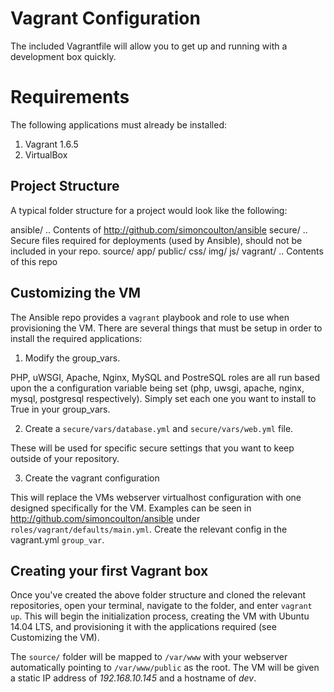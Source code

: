 # Vagrant Configuration

The included Vagrantfile will allow you to get up and running with a development box quickly.

# Requirements

The following applications must already be installed:

1. Vagrant 1.6.5
2. VirtualBox

## Project Structure

A typical folder structure for a project would look like the following:

ansible/
    .. Contents of <http://github.com/simoncoulton/ansible>
secure/
    .. Secure files required for deployments (used by Ansible), should not be included in your repo.
source/
    app/
    public/
        css/
        img/
        js/
vagrant/
    .. Contents of this repo

## Customizing the VM

The Ansible repo provides a `vagrant` playbook and role to use when provisioning the VM. There are several things that must be setup in order to install the required applications:

1. Modify the group_vars.

PHP, uWSGI, Apache, Nginx, MySQL and PostreSQL roles are all run based upon the a configuration variable being set (php, uwsgi, apache, nginx, mysql, postgresql respectively). Simply set each one you want to install to True in your group_vars.

2. Create a `secure/vars/database.yml` and `secure/vars/web.yml` file. 
 
These will be used for specific secure settings that you want to keep outside of your repository.

3. Create the vagrant configuration

This will replace the VMs webserver virtualhost configuration with one designed specifically for the VM. Examples can be seen in <http://github.com/simoncoulton/ansible> under `roles/vagrant/defaults/main.yml`. Create the relevant config in the vagrant.yml `group_var`.

## Creating your first Vagrant box

Once you've created the above folder structure and cloned the relevant repositories, open your terminal, navigate to the folder, and enter `vagrant up`. This will begin the initialization process, creating the VM with Ubuntu 14.04 LTS, and provisioning it with the applications required (see Customizing the VM).

The `source/` folder will be mapped to `/var/www` with your webserver automatically pointing to `/var/www/public` as the root. The VM will be given a static IP address of *192.168.10.145* and a hostname of *dev*.



